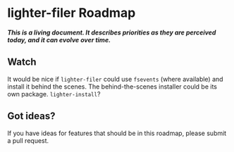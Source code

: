 # lighter-filer Roadmap

***This is a living document. It describes priorities as they are perceived
today, and it can evolve over time.***

## Watch
It would be nice if `lighter-filer` could use `fsevents` (where available) and
install it behind the scenes. The behind-the-scenes installer could be its own
package. `lighter-install`?

## Got ideas?
If you have ideas for features that should be in this roadmap, please submit
a pull request.
